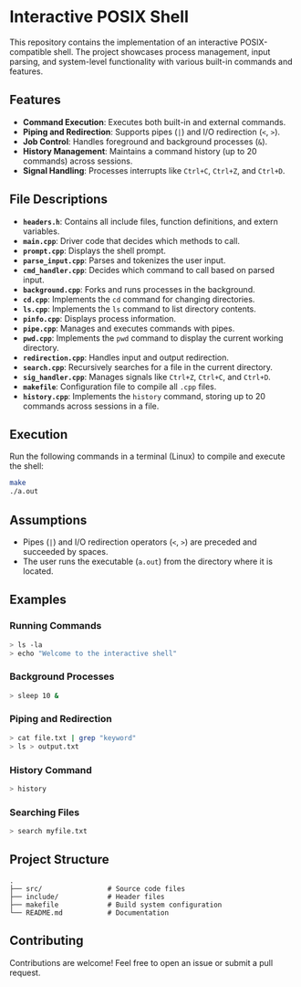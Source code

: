 # Interactive POSIX Shell

This repository contains the implementation of an interactive POSIX-compatible shell. The project showcases process management, input parsing, and system-level functionality with various built-in commands and features.

## Features

- **Command Execution**: Executes both built-in and external commands.
- **Piping and Redirection**: Supports pipes (`|`) and I/O redirection (`<`, `>`).
- **Job Control**: Handles foreground and background processes (`&`).
- **History Management**: Maintains a command history (up to 20 commands) across sessions.
- **Signal Handling**: Processes interrupts like `Ctrl+C`, `Ctrl+Z`, and `Ctrl+D`.

## File Descriptions

- **`headers.h`**: Contains all include files, function definitions, and extern variables.
- **`main.cpp`**: Driver code that decides which methods to call.
- **`prompt.cpp`**: Displays the shell prompt.
- **`parse_input.cpp`**: Parses and tokenizes the user input.
- **`cmd_handler.cpp`**: Decides which command to call based on parsed input.
- **`background.cpp`**: Forks and runs processes in the background.
- **`cd.cpp`**: Implements the `cd` command for changing directories.
- **`ls.cpp`**: Implements the `ls` command to list directory contents.
- **`pinfo.cpp`**: Displays process information.
- **`pipe.cpp`**: Manages and executes commands with pipes.
- **`pwd.cpp`**: Implements the `pwd` command to display the current working directory.
- **`redirection.cpp`**: Handles input and output redirection.
- **`search.cpp`**: Recursively searches for a file in the current directory.
- **`sig_handler.cpp`**: Manages signals like `Ctrl+Z`, `Ctrl+C`, and `Ctrl+D`.
- **`makefile`**: Configuration file to compile all `.cpp` files.
- **`history.cpp`**: Implements the `history` command, storing up to 20 commands across sessions in a file.

## Execution

Run the following commands in a terminal (Linux) to compile and execute the shell:

```bash
make
./a.out
```

## Assumptions

- Pipes (`|`) and I/O redirection operators (`<`, `>`) are preceded and succeeded by spaces.
- The user runs the executable (`a.out`) from the directory where it is located.

## Examples

### Running Commands
```bash
> ls -la
> echo "Welcome to the interactive shell"
```

### Background Processes
```bash
> sleep 10 &
```

### Piping and Redirection
```bash
> cat file.txt | grep "keyword"
> ls > output.txt
```

### History Command
```bash
> history
```

### Searching Files
```bash
> search myfile.txt
```

## Project Structure

```
.
├── src/                # Source code files
├── include/            # Header files
├── makefile            # Build system configuration
└── README.md           # Documentation
```

## Contributing

Contributions are welcome! Feel free to open an issue or submit a pull request.
